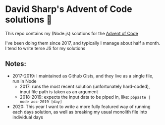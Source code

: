 # David Sharp's Advent of Code solutions 🎄
This repo contains my (Node.js) solutions for the [Advent of Code](https://adventofcode.com)

I've been doing them since 2017, and typically I manage about half a month. I tend to write terse JS for my solutions

## Notes:
* 2017-2019: I maintained as Github Gists, and they live as a single file, run in Node
    * 2017: runs the most recent solution (unfortunately hard-coded), input file path is taken as an argument
    * 2018-2019: expects the input data to be piped in, like: `pbpaste | node aoc-2019 [day]`
* 2020: This year I want to write a more fully featured way of running each days solution, as well as breaking my usual monolith file into individual days